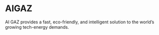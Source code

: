 # AIGAZ
AI GAZ provides a fast, eco-friendly, and intelligent solution to the world’s growing tech-energy demands.  

